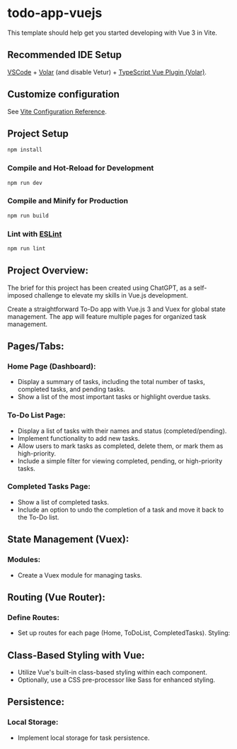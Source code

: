 # todo-app-vuejs

This template should help get you started developing with Vue 3 in Vite.

## Recommended IDE Setup

[VSCode](https://code.visualstudio.com/) + [Volar](https://marketplace.visualstudio.com/items?itemName=Vue.volar) (and disable Vetur) + [TypeScript Vue Plugin (Volar)](https://marketplace.visualstudio.com/items?itemName=Vue.vscode-typescript-vue-plugin).

## Customize configuration

See [Vite Configuration Reference](https://vitejs.dev/config/).

## Project Setup

```sh
npm install
```

### Compile and Hot-Reload for Development

```sh
npm run dev
```

### Compile and Minify for Production

```sh
npm run build
```

### Lint with [ESLint](https://eslint.org/)

```sh
npm run lint
```

## Project Overview:

The brief for this project has been created using ChatGPT, as a self-imposed challenge to elevate my skills in Vue.js development.

Create a straightforward To-Do app with Vue.js 3 and Vuex for global state management. The app will feature multiple pages for organized task management.

## Pages/Tabs:

### Home Page (Dashboard):

- Display a summary of tasks, including the total number of tasks, completed tasks, and pending tasks.
- Show a list of the most important tasks or highlight overdue tasks.

### To-Do List Page:

- Display a list of tasks with their names and status (completed/pending).
- Implement functionality to add new tasks.
- Allow users to mark tasks as completed, delete them, or mark them as high-priority.
- Include a simple filter for viewing completed, pending, or high-priority tasks.

### Completed Tasks Page:

- Show a list of completed tasks.
- Include an option to undo the completion of a task and move it back to the To-Do list.

## State Management (Vuex):

### Modules:

- Create a Vuex module for managing tasks.

## Routing (Vue Router):

### Define Routes:

- Set up routes for each page (Home, ToDoList, CompletedTasks).
  Styling:

## Class-Based Styling with Vue:

- Utilize Vue's built-in class-based styling within each component.
- Optionally, use a CSS pre-processor like Sass for enhanced styling.

## Persistence:

### Local Storage:

- Implement local storage for task persistence.
